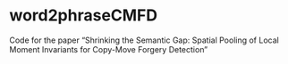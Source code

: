# word2phraseCMFD
Code for the paper “Shrinking the Semantic Gap: Spatial Pooling of Local Moment Invariants for Copy-Move Forgery Detection”
